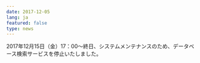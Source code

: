 ```yaml
---
date: 2017-12-05
lang: ja
featured: false
type: news
---
```

2017年12月15日（金）17：00～終日、システムメンテナンスのため、データベース検索サービスを停止いたしました。
